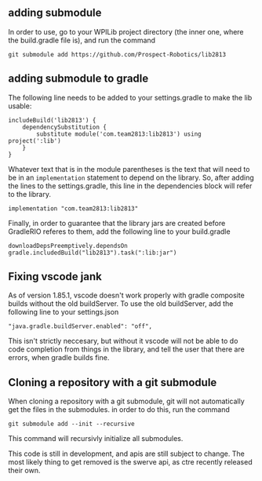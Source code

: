 ## adding submodule
In order to use, go to your WPILib project directory (the inner one, where the build.gradle file is), and run the command
```
git submodule add https://github.com/Prospect-Robotics/lib2813
```
## adding submodule to gradle
The following line needs to be added to your settings.gradle to make the lib usable:
```
includeBuild('lib2813') {
    dependencySubstitution {
        substitute module('com.team2813:lib2813') using project(':lib')
    }
}
```
Whatever text that is in the module parentheses is the text that will need to be in an `implementation` statement to depend on the library.
So, after adding the lines to the settings.gradle, this line in the dependencies block will refer to the library.
```
implementation "com.team2813:lib2813"
```
Finally, in order to guarantee that the library jars are created before GradleRIO referes to them, add the following line to your build.gradle
```
downloadDepsPreemptively.dependsOn gradle.includedBuild("lib2813").task(":lib:jar")
```

## Fixing vscode jank
As of version 1.85.1, vscode doesn't work properly with gradle composite builds without the old buildServer. To use the old buildServer, add the following line
to your settings.json
```
"java.gradle.buildServer.enabled": "off",
```
This isn't strictly neccesary, but without it vscode will not be able to do code completion from things in the library, and tell the user that there are errors,
when gradle builds fine.

## Cloning a repository with a git submodule
When cloning a repository with a git submodule, git will not automatically get the files in the submodules. in order to do this, run the command
```
git submodule add --init --recursive
```
This command will recursivly initialize all submodules.

This code is still in development, and apis are still subject to change. The most likely thing to get removed is the swerve api, as ctre recently released their own.

